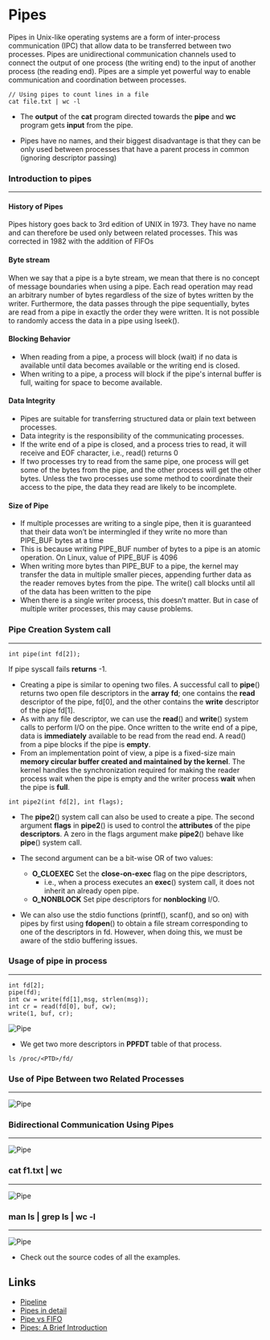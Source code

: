 # Pipes

Pipes in Unix-like operating systems are a form of inter-process communication (IPC) that allow data to be transferred between two processes. Pipes are unidirectional communication channels used to connect the output of one process (the writing end) to the input of another process (the reading end). Pipes are a simple yet powerful way to enable communication and coordination between processes.

```
// Using pipes to count lines in a file
cat file.txt | wc -l
```

- The **output** of the **cat** program directed towards the **pipe** and **wc** program gets **input** from the pipe.

- Pipes have no names, and their biggest disadvantage is that they can be
only used between processes that have a parent process in common
(ignoring descriptor passing)

### Introduction to pipes

---

#### History of Pipes

Pipes history goes back to 3rd edition of UNIX
in 1973. They have no name and can therefore be used only
between related processes. This was corrected in 1982 with the
addition of FIFOs

#### Byte stream

When we say that a pipe is a byte stream, we mean
that there is no concept of message boundaries when using a pipe.
Each read operation may read an arbitrary number of bytes
regardless of the size of bytes written by the writer. Furthermore,
the data passes through the pipe sequentially, bytes are read from
a pipe in exactly the order they were written. It is not possible to
randomly access the data in a pipe using lseek().

#### Blocking Behavior

- When reading from a pipe, a process will block (wait) if no data is available until data becomes available or the writing end is closed.
- When writing to a pipe, a process will block if the pipe's internal buffer is full, waiting for space to become available.

#### Data Integrity

- Pipes are suitable for transferring structured data or plain text between processes.
- Data integrity is the responsibility of the communicating processes.
- If the write end of a pipe is closed, and a process tries to read, it
will receive and EOF character, i.e., read() returns 0
- If two processes try to read from the same pipe, one process will
get some of the bytes from the pipe, and the other process will get
the other bytes. Unless the two processes use some method to
coordinate their access to the pipe, the data they read are likely to
be incomplete.

#### Size of Pipe

- If multiple processes are writing to a single pipe, then it is
guaranteed that their data won’t be intermingled if they write no
more than PIPE_BUF bytes at a time
- This is because writing PIPE_BUF number of bytes to a pipe is
an atomic operation. On Linux, value of PIPE_BUF is 4096
- When writing more bytes than PIPE_BUF to a pipe, the kernel
may transfer the data in multiple smaller pieces, appending
further data as the reader removes bytes from the pipe. The
write() call blocks until all of the data has been written to the
pipe
- When there is a single writer process, this doesn’t matter. But in
case of multiple writer processes, this may cause problems.

### Pipe Creation System call

---

``````
int pipe(int fd[2]);
``````

If pipe syscall fails **returns** -1.

- Creating a pipe is similar to opening two files. A successful call to
**pipe**() returns two open file descriptors in the **array** **fd**; one
contains the **read** descriptor of the pipe, fd[0], and the other contains
the **write** descriptor of the pipe fd[1].
- As with any file descriptor, we can use the **read**() and **write**()
system calls to perform I/O on the pipe. Once written to the write end
of a pipe, data is **immediately** available to be read from the read end. A
read() from a pipe blocks if the pipe is **empty**.
- From an implementation point of view, a pipe is a fixed-size main
**memory circular buffer created and maintained by the kernel**. The
kernel handles the synchronization required for making the reader
process wait when the pipe is empty and the writer process **wait** when
the pipe is **full**.

``````
int pipe2(int fd[2], int flags);
``````

- The **pipe2**() system call can also be used to create a pipe. The
second argument **flags** in **pipe2**() is used to control the **attributes**
of the pipe **descriptors**. A zero in the flags argument make **pipe2**()
behave like **pipe**() system call.

- The second argument can be a bit-wise OR of two values:
  - **O_CLOEXEC** Set the **close-on-exec** flag on the pipe descriptors,
    - i.e., when a process executes an **exec**() system call, it does not
    inherit an already open pipe.
  - **O_NONBLOCK** Set pipe descriptors for **nonblocking** I/O.
- We can also use the stdio functions (printf(), scanf(), and so
on) with pipes by first using **fdopen**() to obtain a file stream
corresponding to one of the descriptors in fd. However, when doing
this, we must be aware of the stdio buffering issues.


### Usage of pipe in process

---

```
int fd[2];
pipe(fd);
int cw = write(fd[1],msg, strlen(msg));
int cr = read(fd[0], buf, cw);
write(1, buf, cr);
```

![Pipe](../../img/pipe.png)

- We get two more descriptors in **PPFDT** table of that process.

```
ls /proc/<PTD>/fd/
```

### Use of Pipe Between two Related Processes

---

![Pipe](../../img/pipe2.png)


### Bidirectional Communication Using Pipes

---

![Pipe](../../img/pipe3.png)

### cat f1.txt | wc

---

![Pipe](../../img/pipe4.png)

### man ls | grep ls | wc -l

---

![Pipe](../../img/pipe5.png)

- Check out the source codes of all the examples.

## Links

- [Pipeline](https://en.wikipedia.org/wiki/Pipeline_(Unix))
- [Pipes in detail](https://slideplayer.com/slide/253497/)
- [Pipe vs FIFO](https://www.gnu.org/software/libc/manual/html_node/Pipes-and-FIFOs.html#:~:text=The%20pipe%20has%20no%20name,names%20like%20any%20other%20file.)
- [Pipes: A Brief Introduction](https://www.linfo.org/pipes.html)
